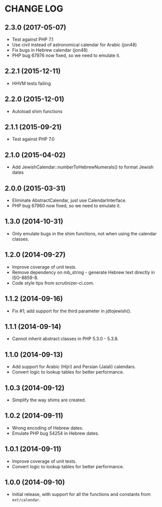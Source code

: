 CHANGE LOG
==========

## 2.3.0 (2017-05-07)
 - Test against PHP 7.1
 - Use civil instead of astronomical calendar for Arabic (jon48)
 - Fix bugs in Hebrew calendar (jon48)
 - PHP bug 67976 now fixed, so we need to emulate it.

## 2.2.1 (2015-12-11)
 - HHVM tests failing

## 2.2.0 (2015-12-01)
 - Autoload shim functions

## 2.1.1 (2015-09-21)
 - Test against PHP 7.0

## 2.1.0 (2015-04-02)
 - Add JewishCalendar::numberToHebrewNumerals() to format Jewish dates

## 2.0.0 (2015-03-31)
 - Eliminate AbstractCalendar, just use CalendarInterface.
 - PHP bug 67960 now fixed, so we need to emulate it.

## 1.3.0 (2014-10-31)
 - Only emulate bugs in the shim functions, not when using the calendar classes.

## 1.2.0 (2014-09-27)
 - Improve coverage of unit tests.
 - Remove dependency on mb_string - generate Hebrew text directly in ISO-8859-8.
 - Code style tips from scrutinizer-ci.com.

## 1.1.2 (2014-09-16)
 - Fix #1; add support for the third parameter in jdtojewish().

## 1.1.1 (2014-09-14)
 - Cannot inherit abstract classes in PHP 5.3.0 - 5.3.8.

## 1.1.0 (2014-09-13)
 - Add support for Arabic (Hijri) and Persian (Jalali) calendars.
 - Convert logic to lookup tables for better performance.

## 1.0.3 (2014-09-12)
 - Simplify the way shims are created.

## 1.0.2 (2014-09-11)
 - Wrong encoding of Hebrew dates.
 - Emulate PHP bug 54254 in Hebrew dates.

## 1.0.1 (2014-09-11)
 - Improve coverage of unit tests.
 - Convert logic to lookup tables for better performance.

## 1.0.0 (2014-09-10)
 - Initial release, with support for all the functions and constants from `ext/calendar`.
